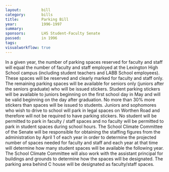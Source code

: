 ```yaml
---  
layout:         bill
category:       bills
title:          Parking Bill
year:           1996-1997
summary:        
sponsors:       LHS Student-Faculty Senate
passed:         in 1996
tags:           
visualworkflow: true
---
```


In a given year, the number of parking spaces reserved for faculty and staff will equal the number of faculty and staff employed at the Lexington High School campus (including student teachers and LABB School employees). These spaces will be reserved and clearly marked for faculty and staff only.
The remaining parking spaces will be available for seniors only (juniors after the seniors graduate) who will be issued stickers. Student parking stickers will be available to juniors beginning on the first school day in May and will be valid beginning on the day after graduation. No more than 30% more stickers than spaces will be issued to students. Juniors and sophomores who wish to drive to school will park in legal spaces on Worthen Road and therefore will not be required to have parking stickers.
No student will be permitted to park in faculty / staff spaces and no faculty will be permitted to park in student spaces during school hours.
The School Climate Committee of the Senate will be responsible for obtaining the staffing figures from the administration by April 1 of each year in order to determine the projected number of spaces needed for faculty and staff and each year at that time will determine how many student spaces will be available the following year. The School Climate Committee will also work with the assistant principal for buildings and grounds to determine how the spaces will be designated.
The parking area behind C house will be designated as faculty/staff spaces.
